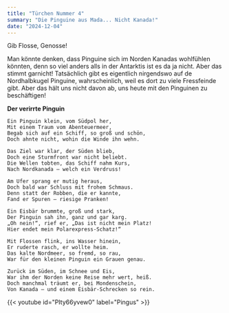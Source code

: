 ```yaml
---
title: "Türchen Nummer 4"
summary: "Die Pinguine aus Mada... Nicht Kanada!"
date: "2024-12-04"
---
```


Gib Flosse, Genosse!

Man könnte denken, dass Pinguine sich im Norden Kanadas wohlfühlen könnten, denn so viel anders alls in der Antarktis ist es da ja nicht. Aber das stimmt garnicht! Tatsächlich gibt es eigentlich nirgendswo auf de Nordhalbkugel Pinguine, wahrscheinlich, weil es dort zu viele Fressfeinde gibt. Aber das hält uns nicht davon ab, uns heute mit den Pinguinen zu beschäftigen!

**Der verirrte Pinguin**

```
Ein Pinguin klein, vom Südpol her,  
Mit einem Traum vom Abenteuermeer,  
Begab sich auf ein Schiff, so groß und schön,  
Doch ahnte nicht, wohin die Winde ihn wehn.  

Das Ziel war klar, der Süden blieb,  
Doch eine Sturmfront war nicht beliebt.  
Die Wellen tobten, das Schiff nahm Kurs,  
Nach Nordkanada – welch ein Verdruss!  

Am Ufer sprang er mutig heraus,  
Doch bald war Schluss mit frohem Schmaus.  
Denn statt der Robben, die er kannte,  
Fand er Spuren – riesige Pranken!  

Ein Eisbär brummte, groß und stark,  
Der Pinguin sah ihn, ganz und gar karg.  
„Oh nein!“, rief er, „Das ist nicht mein Platz!  
Hier endet mein Polarexpress-Schatz!“  

Mit Flossen flink, ins Wasser hinein,  
Er ruderte rasch, er wollte heim.  
Das kalte Nordmeer, so fremd, so rau,  
War für den kleinen Pinguin ein Grauen genau.  

Zurück im Süden, im Schnee und Eis,  
War ihm der Norden keine Reise mehr wert, heiß.  
Doch manchmal träumt er, bei Mondenschein,  
Von Kanada – und einem Eisbär-Schrecken so rein.  
```

{{< youtube id="PIty66yvew0" label="Pingus" >}}